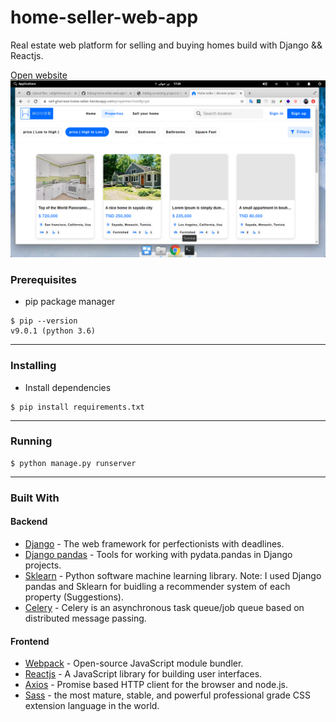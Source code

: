 # home-seller-web-app
Real estate web platform for selling and buying homes build with Django && Reactjs.

[Open website](https://seif-gharrese-home-seller.herokuapp.com)
<img   src="https://github.com/seifgh/home-seller-web-app/blob/master/Screenshot%20from%202020-06-01%2017-20-08.png" />


### Prerequisites

- pip package manager 

```
$ pip --version
v9.0.1 (python 3.6)

```
---
### Installing

- Install dependencies
```
$ pip install requirements.txt

```

---
### Running
```terminal
$ python manage.py runserver
```
---
### Built With
 #### Backend
* [Django](https://www.djangoproject.com/) - The web framework for perfectionists with deadlines.
* [Django pandas](https://pypi.org/project/django-pandas/) - Tools for working with pydata.pandas in Django projects.
* [Sklearn](https://scikit-learn.org/) - Python software machine learning library.
Note: I used Django pandas and Sklearn for buidling a recommender system of each property (Suggestions).
* [Celery](http://www.celeryproject.org/) - Celery is an asynchronous task queue/job queue based on distributed message passing.


 #### Frontend
* [Webpack](https://reactjs.org/) - Open-source JavaScript module bundler.
* [Reactjs](https://reactjs.org/) - A JavaScript library for building user interfaces.
* [Axios](https://github.com/axios/axios) - Promise based HTTP client for the browser and node.js.
* [Sass](https://sass-lang.com/) - the most mature, stable, and powerful professional grade CSS extension language in the world.
